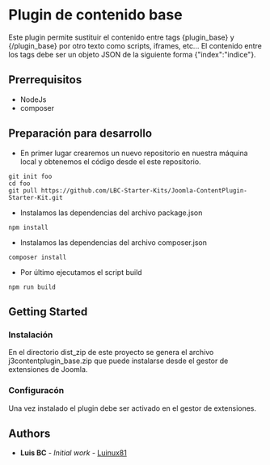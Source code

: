 # Plugin de contenido base

Este plugin permite sustituir el contenido entre tags {plugin_base} y {/plugin_base} por otro texto como scripts, iframes, etc... El contenido entre los tags debe ser un objeto JSON de la siguiente forma {"index":"indice"}. 

## Prerrequisitos
* NodeJs
* composer

## Preparación para desarrollo
* En primer lugar crearemos un nuevo repositorio en nuestra máquina local y obtenemos el código desde el este repositorio.
~~~
git init foo
cd foo
git pull https://github.com/LBC-Starter-Kits/Joomla-ContentPlugin-Starter-Kit.git
~~~

* Instalamos las dependencias del archivo package.json
~~~
npm install
~~~

* Instalamos las dependencias del archivo composer.json
~~~
composer install
~~~

* Por último ejecutamos el script build
~~~
npm run build
~~~

## Getting Started


### Instalación

En el directorio dist_zip de este proyecto se genera el archivo j3contentplugin_base.zip que puede instalarse desde el gestor de extensiones de Joomla.

### Configuracón

Una vez instalado el plugin debe ser activado en el gestor de extensiones.

## Authors

* **Luis BC** - *Initial work* - [Luinux81](https://github.com/LuinuX81)
